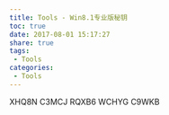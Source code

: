 ```yaml
---
title: Tools - Win8.1专业版秘钥
toc: true
date: 2017-08-01 15:17:27
share: true
tags:
 - Tools 
categories:
 - Tools
---
```


XHQ8N  C3MCJ  RQXB6   WCHYG   C9WKB
